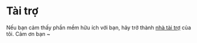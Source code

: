 # Tài trợ

Nếu bạn cảm thấy phần mềm hữu ích với bạn, hãy trở thành [nhà tài trợ](https://patreon.com/HIllya51) của tôi. Cảm ơn bạn ~